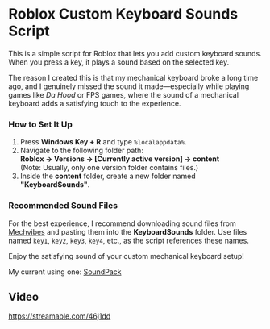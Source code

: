 # Roblox Custom Keyboard Sounds Script  

This is a simple script for Roblox that lets you add custom keyboard sounds. When you press a key, it plays a sound based on the selected key.  

The reason I created this is that my mechanical keyboard broke a long time ago, and I genuinely missed the sound it made—especially while playing games like *Da Hood* or FPS games, where the sound of a mechanical keyboard adds a satisfying touch to the experience.  

### How to Set It Up  

1. Press **Windows Key + R** and type `%localappdata%`.  
2. Navigate to the following folder path:  
   **Roblox -> Versions -> [Currently active version] -> content**  
   (Note: Usually, only one version folder contains files.)  
3. Inside the **content** folder, create a new folder named **"KeyboardSounds"**.  

### Recommended Sound Files  

For the best experience, I recommend downloading sound files from [Mechvibes](https://mechvibes.com/sound-packs/) and pasting them into the **KeyboardSounds** folder. Use files named `key1`, `key2`, `key3`, `key4`, etc., as the script references these names.  

Enjoy the satisfying sound of your custom mechanical keyboard setup!

My current using one: [SoundPack](https://mechvibes.com/sound-packs/custom-sound-pack-1203000000076/)

## Video
https://streamable.com/46j1dd
